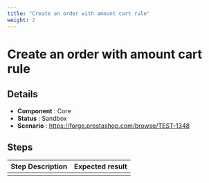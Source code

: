 ```yaml
---
title: "Create an order with amount cart rule"
weight: 2
---
```


# Create an order with amount cart rule
## Details
* **Component** : Core
* **Status** : Sandbox
* **Scenario** : https://forge.prestashop.com/browse/TEST-1348

## Steps
| Step Description | Expected result |
| ----- | ----- |
|  |  |
